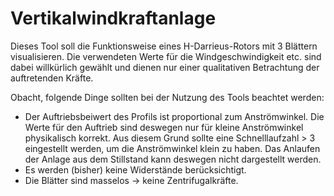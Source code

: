 # Vertikalwindkraftanlage
 
Dieses Tool soll die Funktionsweise eines H-Darrieus-Rotors mit 3 Blättern visualisieren. Die verwendeten Werte für die Windgeschwindigkeit etc. sind dabei willkürlich gewählt und dienen nur einer qualitativen Betrachtung der auftretenden Kräfte.

Obacht, folgende Dinge sollten bei der Nutzung des Tools beachtet werden:

  + Der Auftriebsbeiwert des Profils ist proportional zum Anströmwinkel. Die Werte für den Auftrieb sind deswegen nur für kleine Anströmwinkel physikalisch korrekt.
    Aus diesem Grund sollte eine Schnelllaufzahl > 3 eingestellt werden, um die Anströmwinkel klein zu haben. Das Anlaufen der Anlage aus dem Stillstand kann deswegen
    nicht dargestellt werden.
  + Es werden (bisher) keine Widerstände berücksichtigt.
  + Die Blätter sind masselos -> keine Zentrifugalkräfte.
